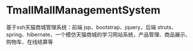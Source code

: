 # TmallMallManagementSystem
 基于ssh天猫商城管理系统：前端 jsp、bootstrap、jquery，后端 struts、spring、hibernate，一个模仿天猫商城的学习网站系统，产品管理、商品展示、购物车、在线结算等
